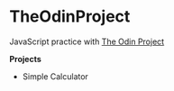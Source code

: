 # TheOdinProject

JavaScript practice with <a href="http://www.theodinproject.com/home">The Odin Project</a>

<b>Projects</b>
<ul>
<li>Simple Calculator</li>
</u>
